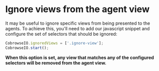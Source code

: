 # Ignore views from the agent view

It may be useful to ignore specific views from being presented to the agents. To achieve this, you'll need to add our javascript snippet and configure the set of selectors that should be ignored:

```javascript
CobrowseIO.ignoredViews = ['.ignore-view'];
CobrowseIO.start();
```

**When this option is set, any view that matches any of the configured selectors will be removed from the agent view.**
